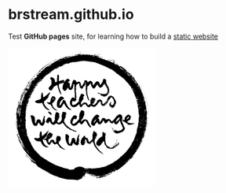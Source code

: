 brstream.github.io
==================

Test **GitHub pages** site, for learning how to build a [static website](http://developmentseed.org/blog/new-healthcare-gov-is-open-and-cms-free/)

![Happy Teachers Will Change the World](logostamp.png)